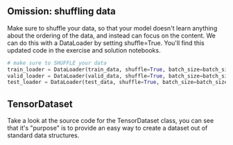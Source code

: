 ## Omission: shuffling data
Make sure to shuffle your data, so that your model doesn't learn anything about the ordering of the data, and instead can focus on the content. We can do this with a DataLoader by setting shuffle=True. You'll find this updated code in the exercise and solution notebooks.
```python
# make sure to SHUFFLE your data
train_loader = DataLoader(train_data, shuffle=True, batch_size=batch_size)
valid_loader = DataLoader(valid_data, shuffle=True, batch_size=batch_size)
test_loader = DataLoader(test_data, shuffle=True, batch_size=batch_size)
```
## TensorDataset
Take a look at the source code for the TensorDataset class, you can see that it's "purpose" is to provide an easy way to create a dataset out of standard data structures.